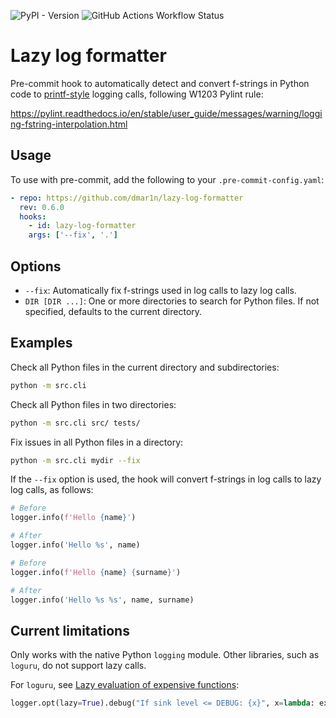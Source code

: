 ![PyPI - Version](https://img.shields.io/pypi/v/lazy-log-formatter) 
![GitHub Actions Workflow Status](https://img.shields.io/github/actions/workflow/status/dmar1n/lazy-log-formatter/.github%2Fworkflows%2Frelease.yaml)


# Lazy log formatter

Pre-commit hook to automatically detect and convert f-strings in Python code to 
[printf-style](https://docs.python.org/3/library/stdtypes.html#printf-style-string-formatting) logging calls,
following W1203 Pylint rule:

https://pylint.readthedocs.io/en/stable/user_guide/messages/warning/logging-fstring-interpolation.html

## Usage

To use with pre-commit, add the following to your `.pre-commit-config.yaml`:

```yaml
- repo: https://github.com/dmar1n/lazy-log-formatter
  rev: 0.6.0
  hooks:
    - id: lazy-log-formatter
    args: ['--fix', '.']
```

## Options

- `--fix`: Automatically fix f-strings used in log calls to lazy log calls.
- `DIR [DIR ...]`: One or more directories to search for Python files. If not specified, defaults to the current directory.

## Examples

Check all Python files in the current directory and subdirectories:

```sh
python -m src.cli
```

Check all Python files in two directories:

```sh
python -m src.cli src/ tests/
```

Fix issues in all Python files in a directory:

```sh
python -m src.cli mydir --fix
```

If the `--fix` option is used, the hook will convert f-strings in log calls to lazy log calls, as follows:

```python
# Before
logger.info(f'Hello {name}')

# After
logger.info('Hello %s', name)
```

```python
# Before
logger.info(f'Hello {name} {surname}')

# After
logger.info('Hello %s %s', name, surname)
```

## Current limitations

Only works with the native Python `logging` module. Other libraries, such as `loguru`, do not support lazy calls.

For `loguru`, see [Lazy evaluation of expensive functions](https://loguru.readthedocs.io/en/stable/overview.html#lazy-evaluation-of-expensive-functions):

```python
logger.opt(lazy=True).debug("If sink level <= DEBUG: {x}", x=lambda: expensive_function(2**64))
```
